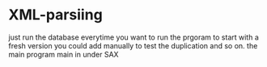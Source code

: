 # XML-parsiing

just run the database everytime you want to run the prgoram to start with a fresh version you could add manually to test the duplication and so on. 
the main program main in under SAX
